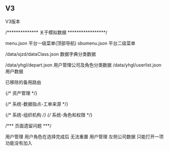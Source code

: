## V3

V3版本


/**************   关于模拟数据 *****************/

menu.json 平台一级菜单(顶部导航)
sbumenu.json 平台二级菜单

/data/sjzd/dataClass.json   数据字典分类数据

/data/yhgl/depart.json      用户管理公司及角色分类数据
/data/yhgl/userlist.json    用户数据





已移除的备用路由

{/* 资产管理 */}
<AuthRoute path='/System/DataDictionary/assetsBrand' component={AssetsBrand} />
<AuthRoute path='/System/DataDictionary/assetsState' component={AssetsState} />
<AuthRoute path='/System/DataDictionary/physicalLocation' component={PhysicalLocation} />
<AuthRoute path='/System/DataDictionary/applicationLevel' component={ApplicationLevel} />
<AuthRoute path='/System/DataDictionary/OtherTest' component={OtherTest} />
<AuthRoute path='/System/DataDictionary/ParentArea' component={ParentArea} />
<AuthRoute path='/System/DataDictionary/EventCategory' component={EventCategory} />

{/* 系统-数据指点-工单来源 */}
<AuthRoute path='/System/DataDictionary/orderSource' component={OrderSource} />

{/* 系统-组织机构 */}
<AuthRoute path='/System/Mechanism' component={Mechanism} />
{/* 系统-角色和权限 */}
<AuthRoute path='/System/RoleAndPower' component={RoleAndpower} />








/***  页面遗留问题 ***/

用户管理 用户角色在选择完成后  无法重置
用户管理 左侧公司数据  只能打开一项功能没有加入